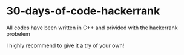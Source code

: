 # 30-days-of-code-hackerrank

All codes have been written in C++ and privided with the hackerrank probelem

I highly recommend to give it a try of your own!
